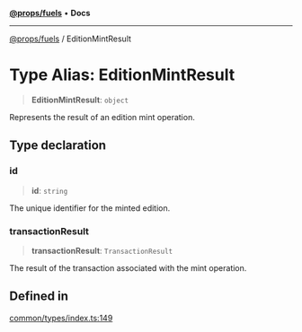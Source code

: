 [**@props/fuels**](../README.md) • **Docs**

***

[@props/fuels](../README.md) / EditionMintResult

# Type Alias: EditionMintResult

> **EditionMintResult**: `object`

Represents the result of an edition mint operation.

## Type declaration

### id

> **id**: `string`

The unique identifier for the minted edition.

### transactionResult

> **transactionResult**: `TransactionResult`

The result of the transaction associated with the mint operation.

## Defined in

[common/types/index.ts:149](https://github.com/Props-Labs/octane/blob/aef20887c820bfc32c249ec8fecfb239e9508080/packages/props-fuels/src/common/types/index.ts#L149)
